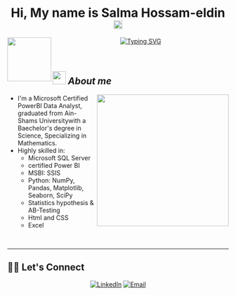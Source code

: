 <h1 align="center">
  <b>Hi, My name is Salma Hossam-eldin</b> <img src="https://media.giphy.com/media/hvRJCLFzcasrR4ia7z/giphy.gif"/ width="20" height="20">
</h1>
<img align="left" src="https://github.com/salmaH4/SalmaH4/assets/110805003/7bc7341b-a548-4e83-99c8-a947814cae8d" width=100px>

<p align="center" font-size="80">
  <a href="https://git.io/typing-svg">
    <img src="https://readme-typing-svg.demolab.com?font=Caveat&weight=600&size=30&pause=1000&color=9046FF&center=true&vCenter=true&random=false&width=435&lines=Welcome+to+Salma's+portfolio;I'm+a+Data+Analyst+%26+Power+BI+Developer" alt="Typing SVG" />
  </a>
</p>


<br>

## <img src="https://media.giphy.com/media/ObNTw8Uzwy6KQ/giphy.gif" width="30px">&nbsp;***About me***
<img align="right" src="https://github.com/salmaH4/SalmaH4/assets/110805003/c52f3b49-0746-497f-8069-2c28686862c9" width=300px>

<p>
  <ul>
    <li>I'm a Microsoft Certified PowerBI Data Analyst, graduated from Ain-Shams Universitywith a Baechelor's degree in Science, Specializing in Mathematics. </li>
    <li>Highly skilled in:
        <ul>
          <li>Microsoft SQL Server</li>
          <li>certified Power BI</li>
          <li>MSBI: SSIS</li>
          <li>Python: NumPy, Pandas, Matplotlib, Seaborn, SciPy</li>
          <li>Statistics hypothesis & AB-Testing</li>
          <li>Html and CSS</li>
          <li>Excel</li>
        </ul>
    </li>
  </ul>
</p>

<br>
<hr>

## 🙋‍♀️ Let's Connect

<div align=center>
  <a href="https://www.linkedin.com/in/salma-hossam-eldin-095420243/"><img src="https://img.shields.io/static/v1?style=for-the-badge&message=LinkedIn&color=0A66C2&logo=LinkedIn&logoColor=FFFFFF&label=" alt="LinkedIn" /></a>
  <a href="mailto:salmahossam820@gmail.com"><img alt="Email" src="https://img.shields.io/static/v1?style=for-the-badge&message=Gmail&color=EA4335&logo=Gmail&logoColor=FFFFFF&label=" /></a>
</div>
